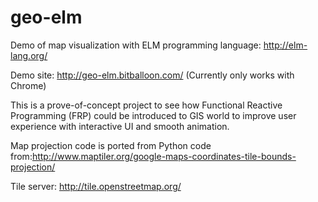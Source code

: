 # geo-elm
Demo of map visualization with ELM programming language: http://elm-lang.org/

Demo site: http://geo-elm.bitballoon.com/ (Currently only works with Chrome)

This is a prove-of-concept project to see how Functional Reactive Programming (FRP) could be introduced to GIS world to improve user experience with interactive UI and smooth animation.

Map projection code is ported from Python code from:http://www.maptiler.org/google-maps-coordinates-tile-bounds-projection/

Tile server: http://tile.openstreetmap.org/
